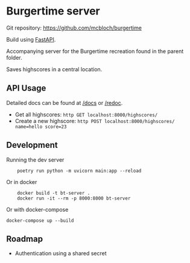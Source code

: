 # Burgertime server

Git repository: <https://github.com/mcbloch/burgertime>

Build using [FastAPI](https://fastapi.tiangolo.com).

Accompanying server for the Burgertime recreation found in the parent folder.

Saves highscores in a central location.

## API Usage

Detailed docs can be found at [/docs](./docs) or [/redoc](./redoc).

- Get all highscores: `http GET localhost:8000/highscores/`
- Create a new highscore: `http POST localhost:8000/highscores/ name=hello score=23`

## Development

Running the dev server

        poetry run python -m uvicorn main:app --reload

Or in docker

        docker build -t bt-server .
        docker run -it --rm -p 8000:8000 bt-server

Or with docker-compose

	docker-compose up --build

## Roadmap

- Authentication using a shared secret
